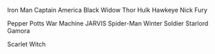 Iron Man
Captain America
Black Widow
Thor
Hulk
Hawkeye
Nick Fury

Pepper Potts
War Machine
JARVIS
Spider-Man
Winter Soldier
Starlord
Gamora

Scarlet Witch